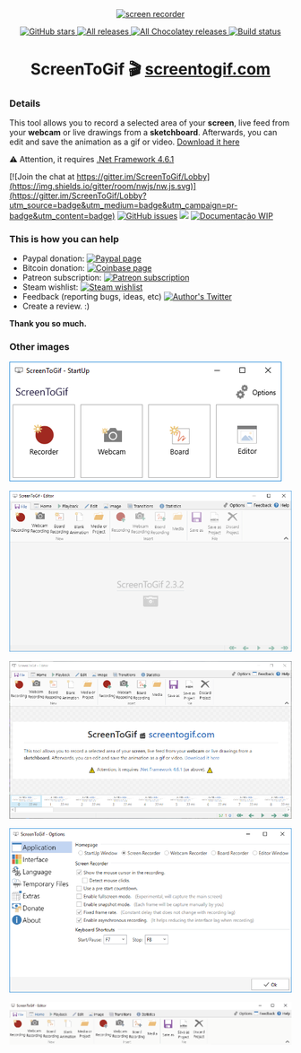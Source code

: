 <p align="center">
<a href="https://github.com/NickeManarin/ScreenToGif" target="_blank">
<img align="center" alt="screen recorder" src="https://github.com/NickeManarin/ScreenToGif/blob/gh-pages/Wiki/Recorder.png" />
</a>
</p>
<p align="center">
<a href="https://github.com/NickeManarin/ScreenToGif/stargazers" target="_blank">
 <img alt="GitHub stars" src="https://img.shields.io/github/stars/NickeManarin/ScreenToGif.svg" />
</a>
<a href="https://github.com/NickeManarin/ScreenToGif/releases" target="_blank">
 <img alt="All releases" src="https://img.shields.io/github/downloads/NickeManarin/ScreenToGif/total.svg" />
</a>
<a href="https://chocolatey.org/packages/screentogif" target="_blank">
 <img alt="All Chocolatey releases" src="https://img.shields.io/chocolatey/dt/screentogif.svg" />
</a>
<a href="https://ci.appveyor.com/project/NickeManarin/screentogif" target="_blank">
 <img alt="Build status" src="https://ci.appveyor.com/api/projects/status/y43difu89c6juyli?svg=true" />
</a>
</p>
<h1 align="center">ScreenToGif 🎬 <a href="http://www.screentogif.com/" target="_blank">screentogif.com</a></h1>
<h3>Details</h3>
<p>This tool allows you to record a selected area of your <strong>screen</strong>, live feed from your <strong>webcam</strong> or live drawings from a <strong>sketchboard</strong>. Afterwards, you can edit and save the animation as a gif or video. <a href="https://github.com/NickeManarin/ScreenToGif/releases">Download it here</a></p>

<p><g-emoji ios-version="6.0" fallback-src="https://assets-cdn.github.com/images/icons/emoji/unicode/26a0.png" alias="warning">⚠️</g-emoji> Attention, it requires <a href="http://www.microsoft.com/en-us/download/details.aspx?id=49982">.Net Framework 4.6.1</a></p>

 [![Join the chat at https://gitter.im/ScreenToGif/Lobby](https://img.shields.io/gitter/room/nwjs/nw.js.svg)](https://gitter.im/ScreenToGif/Lobby?utm_source=badge&utm_medium=badge&utm_campaign=pr-badge&utm_content=badge) 
[![GitHub issues](https://img.shields.io/github/issues/NickeManarin/ScreenToGif.svg)](https://github.com/NickeManarin/ScreenToGif/issues)
[![](https://img.shields.io/chocolatey/v/screentogif.svg)](https://chocolatey.org/packages/screentogif) 
[![Documentação WIP](https://img.shields.io/badge/Docs-WIP-red.svg)](https://github.com/NickeManarin/ScreenToGif/wiki/Help)

### This is how you can help

 * Paypal donation: [![Paypal page](https://img.shields.io/badge/donate-Paypal-fd8200.svg)](https://www.paypal.com/cgi-bin/webscr?cmd=_donations&business=JCY2BGLULSWVJ&lc=US&item_name=ScreenToGif&item_number=screentogif&currency_code=USD&bn=PP%2dDonationsBF%3abtn_donateCC_LG%2egif%3aNonHosted)
 * Bitcoin donation: [![Coinbase page](https://img.shields.io/badge/donate-Bitcoin-f7931a.svg)](https://www.coinbase.com/nicke)
 * Patreon subscription: [![Patreon subscription](https://img.shields.io/badge/subscribe-Patreon-orange.svg)](https://www.patreon.com/nicke)
 * Steam wishlist: [![Steam wishlist](https://img.shields.io/badge/donate-Steam-171a21.svg)](http://steamcommunity.com/id/nickesm/wishlist)
 * Feedback (reporting bugs, ideas, etc) [![Author's Twitter](https://img.shields.io/badge/Twitter-%40NickeManarin-blue.svg)](https://twitter.com/NickeManarin)
 * Create a review. :)

**Thank you so much.**

### Other images

![Startup](https://github.com/NickeManarin/ScreenToGif/blob/gh-pages/Wiki/Startup.png)
 
![Editor](https://github.com/NickeManarin/ScreenToGif/blob/gh-pages/Wiki/Editor%20(Empty).PNG)
 
![Editor](https://github.com/NickeManarin/ScreenToGif/blob/gh-pages/Wiki/Editor%20(Loaded).png)

![Options](https://github.com/NickeManarin/ScreenToGif/blob/gh-pages/Wiki/Options.PNG)

![Ribon](https://github.com/NickeManarin/ScreenToGif/blob/gh-pages/Wiki/Ribbon.gif)

